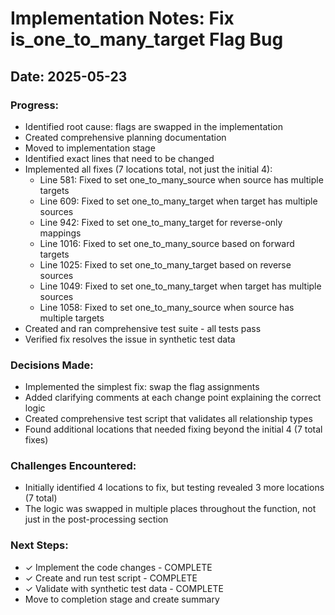 # Implementation Notes: Fix is_one_to_many_target Flag Bug

## Date: 2025-05-23

### Progress:

- Identified root cause: flags are swapped in the implementation
- Created comprehensive planning documentation
- Moved to implementation stage
- Identified exact lines that need to be changed
- Implemented all fixes (7 locations total, not just the initial 4):
  - Line 581: Fixed to set one_to_many_source when source has multiple targets
  - Line 609: Fixed to set one_to_many_target when target has multiple sources
  - Line 942: Fixed to set one_to_many_target for reverse-only mappings
  - Line 1016: Fixed to set one_to_many_source based on forward targets
  - Line 1025: Fixed to set one_to_many_target based on reverse sources
  - Line 1049: Fixed to set one_to_many_target when target has multiple sources
  - Line 1058: Fixed to set one_to_many_source when source has multiple targets
- Created and ran comprehensive test suite - all tests pass
- Verified fix resolves the issue in synthetic test data

### Decisions Made:

- Implemented the simplest fix: swap the flag assignments
- Added clarifying comments at each change point explaining the correct logic
- Created comprehensive test script that validates all relationship types
- Found additional locations that needed fixing beyond the initial 4 (7 total fixes)

### Challenges Encountered:

- Initially identified 4 locations to fix, but testing revealed 3 more locations (7 total)
- The logic was swapped in multiple places throughout the function, not just in the post-processing section

### Next Steps:

- ✓ Implement the code changes - COMPLETE
- ✓ Create and run test script - COMPLETE
- ✓ Validate with synthetic test data - COMPLETE
- Move to completion stage and create summary
